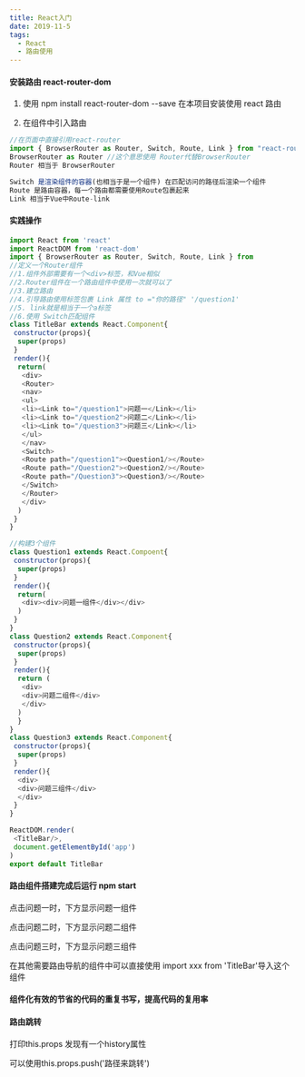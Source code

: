 ```yaml
---
title: React入门
date: 2019-11-5
tags:
  - React
  - 路由使用
---
```


#### 安装路由 react-router-dom

1. 使用 npm install react-router-dom --save 在本项目安装使用 react 路由

2. 在组件中引入路由

```javascript
//在页面中直接引用react-router
import { BrowserRouter as Router, Switch, Route, Link } from "react-router-dom";
BrowserRouter as Router //这个意思使用 Router代替BrowserRouter
Router 相当于 BrowserRouter

Switch 是渲染组件的容器(也相当于是一个组件) 在匹配访问的路径后渲染一个组件
Route 是路由容器，每一个路由都需要使用Route包裹起来
Link 相当于Vue中Route-link
```

#### 实践操作

```javascript
import React from 'react'
import ReactDOM from 'react-dom'
import { BrowserRouter as Router, Switch, Route, Link } from
//定义一个Router组件
//1.组件外部需要有一个<div>标签，和Vue相似
//2.Router组件在一个路由组件中使用一次就可以了
//3.建立路由
//4.引导路由使用标签包裹 Link 属性 to ="你的路径" '/question1'
//5. link就是相当于一个a标签
//6.使用 Switch匹配组件
class TitleBar extends React.Component{
 constructor(props){
  super(props)
 }
 render(){
  return(
   <div>
   <Router>
   <nav>
   <ul>
   <li><Link to="/question1">问题一</Link></li>
   <li><Link to="/question2">问题二</Link></li>
   <li><Link to="/question3">问题三</Link></li>
   </ul>
   </nav>
   <Switch>
   <Route path="/question1"><Question1/></Route>
   <Route path="/Question2"><Question2/></Route>
   <Route path="/Question3"><Question3/></Route>
   </Switch>
   </Router>
   </div>
  )
 }
}

//构建3个组件
class Question1 extends React.Compoent{
 constructor(props){
  super(props)
 }
 render(){
  return(
   <div><div>问题一组件</div></div>
  )
 }
}
class Question2 extends React.Component{
 constructor(props){
  super(props)
 }
 render(){
  return (
   <div>
   <div>问题二组件</div>
   </div>
  )
  }
}
class Question3 extends React.Component{
 constructor(props){
  super(props)
 }
 render(){
  <div>
  <div>问题三组件</div>
  </div>
 }
}

ReactDOM.render(
 <TitleBar/>,
 document.getElementById('app')
)
export default TitleBar

```

#### 路由组件搭建完成后运行 npm start

点击问题一时，下方显示问题一组件

点击问题二时，下方显示问题二组件

点击问题三时，下方显示问题三组件

在其他需要路由导航的组件中可以直接使用 import xxx from 'TitleBar'导入这个组件

#### 组件化有效的节省的代码的重复书写，提高代码的复用率

#### 路由跳转

打印this.props 发现有一个history属性

可以使用this.props.push('路径来跳转')
